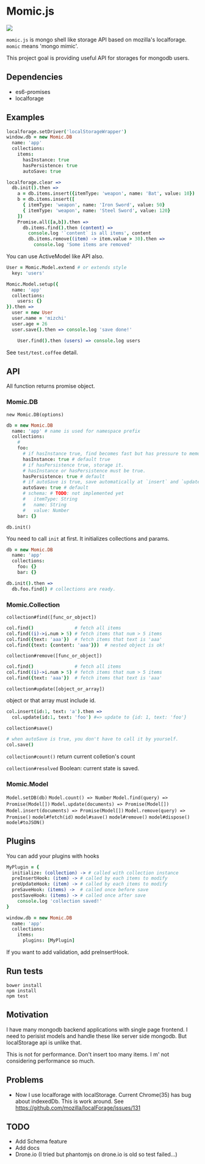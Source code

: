 # Momic.js

![](http://www.famitsu.com/blog/otsuka/%E6%C3%97~%8E%D2-thumb.jpg)

`momic.js` is mongo shell like storage API based on mozilla's localforage. `momic` means 'mongo mimic'.

This project goal is providing useful API for storages for mongodb users.


## Dependencies

- es6-promises
- localforage

## Examples

```coffee
localforage.setDriver('localStorageWrapper')
window.db = new Momic.DB
  name: 'app'
  collections:
    items:
      hasInstance: true
      hasPersistence: true
      autoSave: true

localforage.clear =>
  db.init().then =>
    a = db.items.insert({itemType: 'weapon', name: 'Bat', value: 10})
    b = db.items.insert([
      { itemType: 'weapon', name: 'Iron Sword', value: 50}
      { itemType: 'weapon', name: 'Steel Sword', value: 120}
    ])
    Promise.all([a,b]).then =>
      db.items.find().then (content) =>
        console.log '`content` is all items', content
        db.items.remove((item) -> item.value > 30).then =>
          console.log 'Some items are removed'
```

You can use ActiveModel like API also.

```coffee
User = Momic.Model.extend # or extends style
  key: 'users'

Momic.Model.setup({
  name: 'app'
  collections:
    users: {}
}).then =>
  user = new User
  user.name = 'mizchi'
  user.age = 26
  user.save().then => console.log 'save done!'

	User.find().then (users) => console.log users
```

See `test/test.coffee` detail.

## API

All function returns promise object.


### Momic.DB

```new Momic.DB(options)```

```coffee
db = new Momic.DB
  name: 'app' # name is used for namespace prefix
  collections:
    #
    foo:
      # if hasInstance true, find becomes fast but has pressure to memory
      hasInstance: true # default true
      # if hasPersistence true, storage it.
      # hasInstance or hasPersistence must be true.
      hasPersistence: true # default
      # if autoSave is true, save automatically at `insert` and `update`
      autoSave: true # default
      # schema: # TODO: not implemented yet
      #   itemType: String
      #   name: String
      #   value: Number
    bar: {}
```

``db.init()``

You need to call `init` at first. It initializes collections and params.

```coffee
db = new Momic.DB
  name: 'app'
  collections:
    foo: {}
    bar: {}

db.init().then =>
  db.foo.find() # collections are ready.
```

### Momic.Collection

``collection#find([func_or_object])``

```coffee
col.find()               # fetch all items
col.find((i)->i.num > 5) # fetch items that num > 5 items
col.find({text: 'aaa'})  # fetch items that text is 'aaa'
col.find({text: {content: 'aaa'}})  # nested object is ok!
```

``collection#remove([func_or_object])``

```coffee
col.find()               # fetch all items
col.find((i)->i.num > 5) # fetch items that num > 5 items
col.find({text: 'aaa'})  # fetch items that text is 'aaa'
```

``collection#update([object_or_array])``

object or that array must include id.

```coffee
col.insert(id:1, text: 'a').then =>
  col.update(id:1, text: 'foo') #=> update to {id: 1, text: 'foo'}
```

``collection#save()``

```coffee
# when autoSave is true, you don't have to call it by yourself.
col.save()
```

``collection#count()``
return current colletion's count

``collection#resolved``
Boolean: current state is saved.

### Momic.Model

``Model.setDB(db)``
``Model.count() => Number``
``Model.find(query) => Promise(Model[])``
``Model.update(documents) => Promise(Model[])``
``Model.insert(documents) => Promise(Model[])``
``Model.remove(query) => Promise()``
``model#fetch(id)``
``model#save()``
``model#remove()``
``model#dispose()``
``model#toJSON()``

## Plugins

You can add your plugins with hooks

```coffee
MyPlugin = {
  initialize: (collection) -> # called with collection instance
  preInsertHook: (item) -> # called by each items to modify
  preUpdateHook: (item) -> # called by each items to modify
  preSaveHook: (items) ->  # called once before save
  postSaveHook: (items) -> # called once after save
    console.log 'collection saved!'
}

window.db = new Momic.DB
  name: 'app'
  collections:
    items:
      plugins: [MyPlugin]
```

If you want to add validation, add preInsertHook.

## Run tests

```
bower install
npm install
npm test
```

## Motivation

I have many mongodb backend applications with single page frontend. I need to perisist models and handle these like server side mongodb. But localStorage api is unlike that.

This is not for performance. Don't insert too many items. I m' not considering performance so much.

## Problems

- Now I use localforage with localStorage. Current Chrome(35) has bug about indexedDb. This is work around. See https://github.com/mozilla/localForage/issues/131

## TODO

- Add Schema feature
- Add docs
- Drone.io (I tried but phantomjs on drone.io is old so test failed...)
